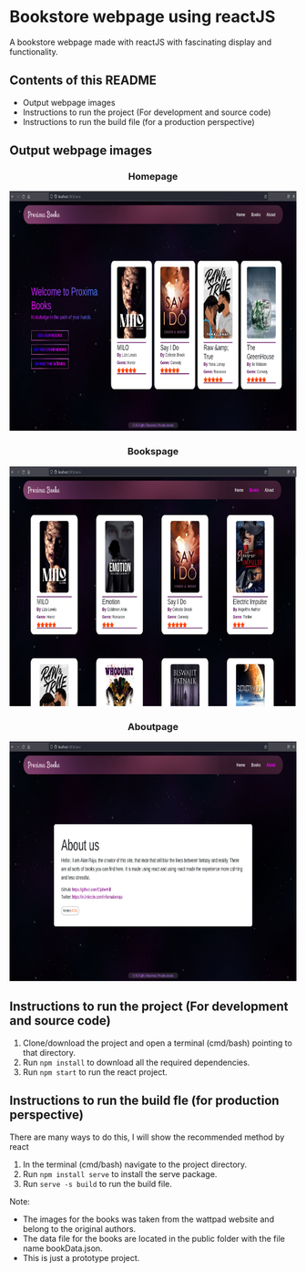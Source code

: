 # Bookstore webpage using reactJS #

A bookstore webpage made with reactJS with fascinating display and functionality.

## Contents of this README ##
- Output webpage images
- Instructions to run the project (For development and source code)
- Instructions to run the build file (for a production perspective)

## Output webpage images ##

<h3 align="center">Homepage</h3>
<p align="center">
<img src="./docs/images/homepage.png" width="780" height="420"/>
</p>
<h3 align="center">Bookspage</h3>
<p align="center">
<img src="./docs/images/bookspage.png" width="780" height="420"/>
</p>
<h3 align="center">Aboutpage</h3>
<p align="center">
<img src="./docs/images/aboutpage.png" width="780" height="420"/>
</p>


## Instructions to run the project (For development and source code) ##
1.    Clone/download the project and open a terminal (cmd/bash) pointing to that directory.
2.    Run `npm install` to download all the required dependencies.
3.    Run `npm start` to run the react project.

## Instructions to run the build fle (for production perspective) ##
There are many ways to do this, I will show the recommended method by react
1.    In the terminal (cmd/bash) navigate to the project directory.
2.    Run `npm install serve` to install the serve package.
3.    Run `serve -s build` to run the build file.

Note: 
- The images for the books was taken from the wattpad website and belong to the original authors.
- The data file for the books are located in the public folder with the file name bookData.json.
- This is just a prototype project.
